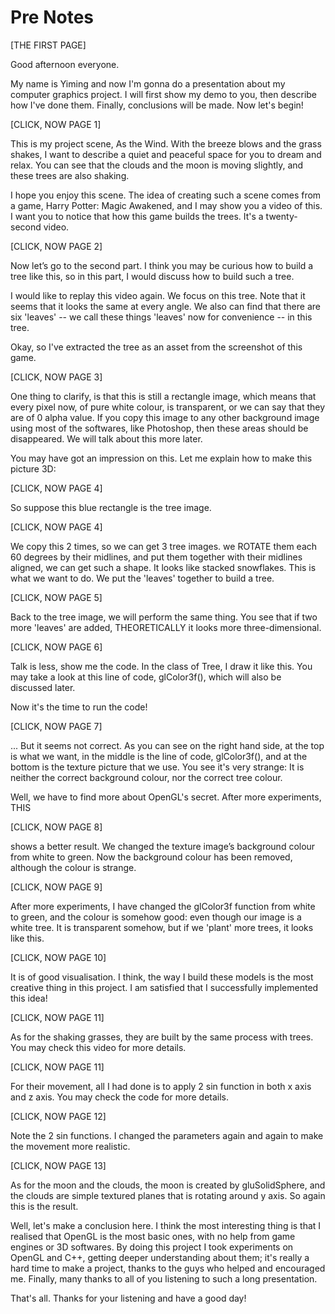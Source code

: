 # Pre Notes

[THE FIRST PAGE]

Good afternoon everyone.

My name is Yiming and now I'm gonna do a presentation about my computer graphics project. I will first show my demo to you, then describe how I've done them. Finally, conclusions will be made. Now let's begin!

[CLICK, NOW PAGE 1]

This is my project scene, As the Wind. With the breeze blows and the grass shakes, I want to describe a quiet and peaceful space for you to dream and relax. You can see that the clouds and the moon is moving slightly, and these trees are also shaking.

I hope you enjoy this scene. The idea of creating such a scene comes from a game, Harry Potter: Magic Awakened, and I may show you a video of this. I want you to notice that how this game builds the trees. It's a twenty-second video.

[CLICK, NOW PAGE 2]

Now let’s go to the second part. I think you may be curious how to build a tree like this, so in this part, I would discuss how to build such a tree.

I would like to replay this video again. We focus on this tree. Note that it seems that it looks the same at every angle. We also can find that there are six 'leaves' -- we call these things 'leaves' now for convenience -- in this tree.

Okay, so I've extracted the tree as an asset from the screenshot of this game.

[CLICK, NOW PAGE 3]

One thing to clarify, is that this is still a rectangle image, which means that every pixel now, of pure white colour, is transparent, or we can say that they are of 0 alpha value. If you copy this image to any other background image using most of the softwares, like Photoshop, then these areas should be disappeared. We will talk about this more later.

You may have got an impression on this. Let me explain how to make this picture 3D:

[CLICK, NOW PAGE 4]

So suppose this blue rectangle is the tree image. 

[CLICK, NOW PAGE 4]

We copy this 2 times, so we can get 3 tree images. we ROTATE them each 60 degrees by their midlines, and put them together with their midlines aligned, we can get such a shape. It looks like stacked snowflakes. This is what we want to do. We put the 'leaves' together to build a tree.

[CLICK, NOW PAGE 5]

Back to the tree image, we will perform the same thing. You see that if two more 'leaves' are added, THEORETICALLY it looks more three-dimensional.

[CLICK, NOW PAGE 6]

Talk is less, show me the code. In the class of Tree, I draw it like this. You may take a look at this line of code, glColor3f(), which will also be discussed later.

Now it's the time to run the code!

[CLICK, NOW PAGE 7]

... But it seems not correct. As you can see on the right hand side, at the top is what we want, in the middle is the line of code, glColor3f(), and at the bottom is the texture picture that we use. You see it's very strange: It is neither the correct background colour, nor the correct tree colour.

Well, we have to find more about OpenGL's secret. After more experiments, THIS

[CLICK, NOW PAGE 8]

shows a better result. We changed the texture image’s background colour from white to green. Now the background colour has been removed, although the colour is strange.

[CLICK, NOW PAGE 9]

After more experiments, I have changed the glColor3f function from white to green, and the colour is somehow good: even though our image is a white tree. It is transparent somehow, but if we 'plant' more trees, it looks like this.

[CLICK, NOW PAGE 10]

It is of good visualisation. I think, the way I build these models is the most creative thing in this project. I am satisfied that I successfully implemented this idea!

[CLICK, NOW PAGE 11]

As for the shaking grasses, they are built by the same process with trees. You may check this video for more details. 

[CLICK, NOW PAGE 11]

For their movement, all I had done is to apply 2 sin function in both x axis and z axis. You may check the code for more details.

[CLICK, NOW PAGE 12]

Note the 2 sin functions. I changed the parameters again and again to make the movement more realistic.

[CLICK, NOW PAGE 13]

As for the moon and the clouds, the moon is created by gluSolidSphere, and the clouds are simple textured planes that is rotating around y axis. So again this is the result.



Well, let's make a conclusion here. I think the most interesting thing is that I realised that OpenGL is the most basic ones, with no help from game engines or 3D softwares. By doing this project I took experiments on OpenGL and C++, getting deeper understanding about them; it's really a hard time to make a project, thanks to the guys who helped and encouraged me. Finally, many thanks to all of you listening to such a long presentation. 

That's all. Thanks for your listening and have a good day!